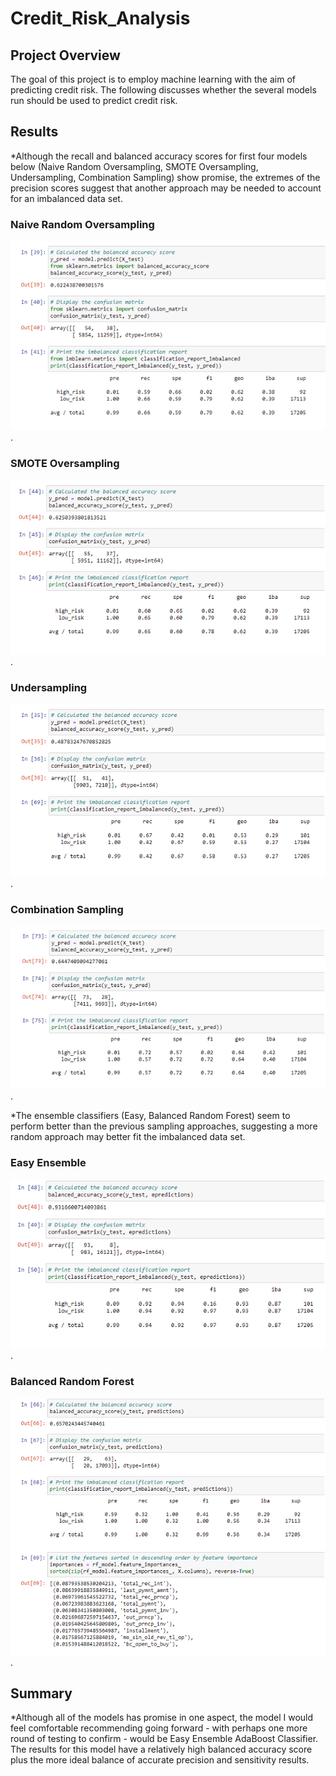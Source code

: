 # Credit_Risk_Analysis

## Project Overview
The goal of this project is to employ machine learning with the aim of predicting credit risk. The following discusses whether the several models run should be used to predict credit risk. 

## Results
*Although the recall and balanced accuracy scores for first four models below (Naive Random Oversampling, SMOTE Oversampling, Undersampling, Combination Sampling) show promise, the extremes of the precision scores suggest that another approach may be needed to account for an imbalanced data set.

### Naive Random Oversampling
![Naive_Random_Oversampling](/Naive_Random_Oversampling.png).

### SMOTE Oversampling
![SMOTE_Oversampling](/SMOTE_Oversampling.png).

### Undersampling
![Undersampling](/Undersampling.png).

### Combination Sampling
![Combination_Sampling](/Combination_Sampling.png).

*The ensemble classifiers (Easy, Balanced Random Forest) seem to perform better than the previous sampling approaches, suggesting a more random approach may better fit the imbalanced data set.

### Easy Ensemble
![Easy_Ensemble_AdaBoost](/Easy_Ensemble_AdaBoost.png).

### Balanced Random Forest
![Balanced_Random_Forest](/Balanced_Random_Forest.png).

## Summary
*Although all of the models has promise in one aspect, the model I would feel comfortable recommending going forward - with perhaps one more round of testing to confirm -  would be Easy Ensemble AdaBoost Classifier. The results for this model have a relatively high balanced accuracy score plus the more ideal balance of accurate precision and sensitivity results.
